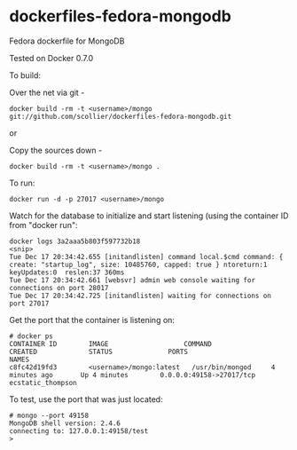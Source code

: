 dockerfiles-fedora-mongodb
========================

Fedora dockerfile for MongoDB

Tested on Docker 0.7.0

To build:

Over the net via git -

```
docker build -rm -t <username>/mongo git://github.com/scollier/dockerfiles-fedora-mongodb.git
```

or

Copy the sources down -

```
docker build -rm -t <username>/mongo .
```


To run:

```
docker run -d -p 27017 <username>/mongo
```


Watch for the database to initialize and start listening (using the container ID from "docker run":

```
docker logs 3a2aaa5b803f597732b18
<snip>
Tue Dec 17 20:34:42.655 [initandlisten] command local.$cmd command: { create: "startup_log", size: 10485760, capped: true } ntoreturn:1 keyUpdates:0  reslen:37 360ms
Tue Dec 17 20:34:42.661 [websvr] admin web console waiting for connections on port 28017
Tue Dec 17 20:34:42.725 [initandlisten] waiting for connections on port 27017
```

Get the port that the container is listening on:

```
# docker ps
CONTAINER ID        IMAGE                   COMMAND             CREATED             STATUS              PORTS                      NAMES
c8fc42d19fd3        <username>/mongo:latest   /usr/bin/mongod     4 minutes ago       Up 4 minutes        0.0.0.0:49158->27017/tcp   ecstatic_thompson   
```

To test, use the port that was just located:

```
# mongo --port 49158
MongoDB shell version: 2.4.6
connecting to: 127.0.0.1:49158/test
> 

```

